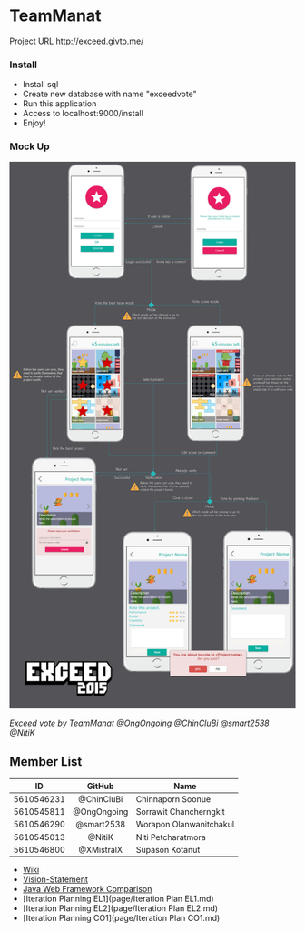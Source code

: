 # TeamManat

Project URL
http://exceed.givto.me/

### Install
- Install sql
- Create new database with name "exceedvote"
- Run this application
- Access to localhost:9000/install
- Enjoy!


### Mock Up
![Mock-Up](img/mock_up.png)

_Exceed vote by TeamManat @OngOngoing @ChinCluBi @smart2538 @NitiK_

## Member List 
| ID | GitHub | Name |
| ---------- |:-------:| -------------------- |
| 5610546231 | @ChinCluBi | Chinnaporn Soonue |
| 5610545811 | @OngOngoing | Sorrawit Chancherngkit |
| 5610546290 | @smart2538 | Worapon	Olanwanitchakul |
| 5610545013 | @NitiK | Niti Petcharatmora |
| 5610546800 | @XMistralX | Supason Kotanut |

- [Wiki](https://github.com/SSD2015/TeamManat/wiki)
- [Vision-Statement](https://github.com/SSD2015/TeamManat/wiki/Vision-Statement)
- [Java Web Framework Comparison](https://github.com/SSD2015/TeamManat/wiki/Java-Web-Framework-Comparison)
- [Iteration Planning EL1](page/Iteration Plan EL1.md)
- [Iteration Planning EL2](page/Iteration Plan EL2.md)
- [Iteration Planning CO1](page/Iteration Plan CO1.md)
